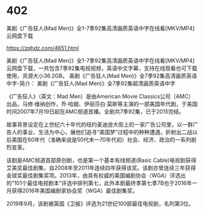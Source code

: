# 402
美剧《广告狂人(Mad Men)》全1-7季92集高清画质英语中字在线看[MKV/MP4]云网盘下载

https://zqhdz.com/4651.html

美剧《广告狂人(Mad Men)》全1-7季92集高清画质英语中字在线看[MKV/MP4]云网盘下载，一共包含7季92集电视视频，英语中文字幕，支持在线观看也可下载使用，资源大小36.2GB。
美剧《广告狂人(Mad Men)》全7季92集高清画质英语中字-简介：
美剧《广告狂人(Mad Men)》全7季92集超清画质英语中字

《广告狂人》（英文：Mad Men）是由American Movie Classics公司（AMC）出品，马修·维纳创作，乔·哈姆、伊丽莎白·莫斯等主演的一部美国年代剧，于美国时间2007年7月19日起在AMC频道首播。全剧共7季92集，已于2015完结。

故事背景设定在上世纪六十年代的纽约麦迪逊大街上的一家广告公司里，以一群广告人的事业、生活为中心，展他们追寻“美国梦”过程中的种种遭遇，折射出二战以后美国在60年代（准确来说是50代末—70年代初）社会、经济、政治的一系列剧烈变革。

该剧是AMC频道首部原创剧，也是第一个基本有线频道(Basic Cable)电视剧获得艾美奖最佳剧集，自2008年至2011年连续四年获得该奖。该剧亦曾连续三年获得金球奖最佳剧集奖项。2013年，由具有权威的美国编剧协会（WGA）评选出的“101个最佳电视剧本”评选中排列第七，此外本剧最终季第七季7B也于2016年一月获得2016年美国编剧家协会奖（WGA）最佳剧集奖。

2019年9月，该剧被英国《卫报》评选为21世纪100部最佳电视剧，名列第3位。
